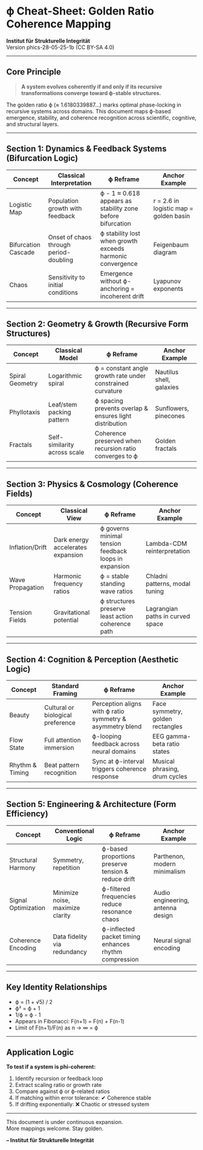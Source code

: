 # ϕ Cheat-Sheet: Golden Ratio Coherence Mapping

**Institut für Strukturelle Integrität**  
Version phics-28-05-25-1b (CC BY-SA 4.0)

---

## Core Principle

> **A system evolves coherently if and only if its recursive transformations converge toward ϕ-stable structures.**

The golden ratio ϕ (≈ 1.6180339887...) marks optimal phase-locking in recursive systems across domains. This document maps ϕ-based emergence, stability, and coherence recognition across scientific, cognitive, and structural layers.

---

## Section 1: Dynamics & Feedback Systems (Bifurcation Logic)

| Concept              | Classical Interpretation                            | ϕ Reframe                                                | Anchor Example                          |
|----------------------|------------------------------------------------------|--------------------------------------------------------------|------------------------------------------|
| Logistic Map         | Population growth with feedback                     | ϕ - 1 ≈ 0.618 appears as stability zone before bifurcation | r = 2.6 in logistic map = golden basin    |
| Bifurcation Cascade  | Onset of chaos through period-doubling              | ϕ stability lost when growth exceeds harmonic convergence   | Feigenbaum diagram                        |
| Chaos                | Sensitivity to initial conditions                   | Emergence without ϕ-anchoring = incoherent drift             | Lyapunov exponents                        |

---

## Section 2: Geometry & Growth (Recursive Form Structures)

| Concept           | Classical Model                      | ϕ Reframe                                                 | Anchor Example                 |
|-------------------|--------------------------------------|---------------------------------------------------------------|-------------------------------|
| Spiral Geometry   | Logarithmic spiral                   | ϕ = constant angle growth rate under constrained curvature   | Nautilus shell, galaxies       |
| Phyllotaxis       | Leaf/stem packing pattern            | ϕ spacing prevents overlap & ensures light distribution     | Sunflowers, pinecones          |
| Fractals          | Self-similarity across scale         | Coherence preserved when recursion ratio converges to ϕ       | Golden fractals                |

---

## Section 3: Physics & Cosmology (Coherence Fields)

| Concept         | Classical View                          | ϕ Reframe                                             | Anchor Example                     |
|-----------------|------------------------------------------|-------------------------------------------------------------|-------------------------------------|
| Inflation/Drift | Dark energy accelerates expansion       | ϕ governs minimal tension feedback loops in expansion     | Lambda-CDM reinterpretation       |
| Wave Propagation| Harmonic frequency ratios               | ϕ = stable standing wave ratios                          | Chladni patterns, modal tuning     |
| Tension Fields  | Gravitational potential                  | ϕ structures preserve least action coherence path         | Lagrangian paths in curved space  |

---

## Section 4: Cognition & Perception (Aesthetic Logic)

| Concept           | Standard Framing                        | ϕ Reframe                                             | Anchor Example                     |
|-------------------|------------------------------------------|-------------------------------------------------------------|-------------------------------------|
| Beauty            | Cultural or biological preference        | Perception aligns with ϕ ratio symmetry & asymmetry blend  | Face symmetry, golden rectangles  |
| Flow State        | Full attention immersion                | ϕ-looping feedback across neural domains                  | EEG gamma-beta ratio states       |
| Rhythm & Timing   | Beat pattern recognition                 | Sync at ϕ-interval triggers coherence response             | Musical phrasing, drum cycles     |

---

## Section 5: Engineering & Architecture (Form Efficiency)

| Concept              | Conventional Logic                            | ϕ Reframe                                           | Anchor Example                  |
|----------------------|------------------------------------------------|---------------------------------------------------------|----------------------------------|
| Structural Harmony   | Symmetry, repetition                          | ϕ-based proportions preserve tension & reduce drift    | Parthenon, modern minimalism     |
| Signal Optimization  | Minimize noise, maximize clarity             | ϕ-filtered frequencies reduce resonance chaos          | Audio engineering, antenna design|
| Coherence Encoding   | Data fidelity via redundancy                  | ϕ-inflected packet timing enhances rhythm compression | Neural signal encoding            |

---

## Key Identity Relationships

- ϕ = (1 + √5) / 2  
- ϕ² = ϕ + 1  
- 1/ϕ = ϕ - 1  
- Appears in Fibonacci: F(n+1) = F(n) + F(n-1)  
- Limit of F(n+1)/F(n) as n → ∞ = ϕ  

---

## Application Logic

**To test if a system is phi-coherent:**
1. Identify recursion or feedback loop
2. Extract scaling ratio or growth rate
3. Compare against ϕ or ϕ-related ratios
4. If matching within error tolerance: ✔ Coherence stable
5. If drifting exponentially: ❌ Chaotic or stressed system

---

This document is under continuous expansion.  
More mappings welcome. Stay golden.

**– Institut für Strukturelle Integrität**
